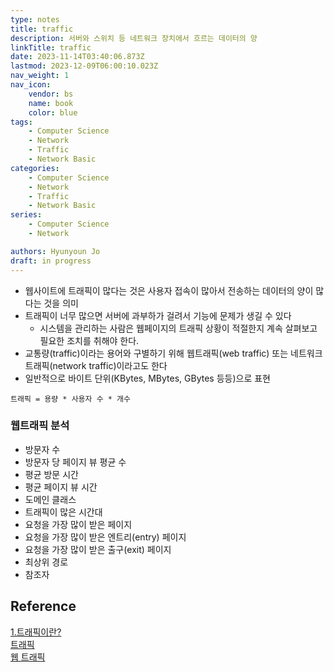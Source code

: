```yaml
---
type: notes
title: traffic
description: 서버와 스위치 등 네트워크 장치에서 흐르는 데이터의 양
linkTitle: traffic
date: 2023-11-14T03:40:06.873Z
lastmod: 2023-12-09T06:00:10.023Z
nav_weight: 1
nav_icon:
    vendor: bs
    name: book
    color: blue
tags:
    - Computer Science
    - Network
    - Traffic
    - Network Basic
categories:
    - Computer Science
    - Network
    - Traffic
    - Network Basic
series:
    - Computer Science
    - Network

authors: Hyunyoun Jo
draft: in progress
---
```


-   웹사이트에 트래픽이 많다는 것은 사용자 접속이 많아서 전송하는 데이터의 양이 많다는 것을 의미
-   트래픽이 너무 많으면 서버에 과부하가 걸려서 기능에 문제가 생길 수 있다
    -   시스템을 관리하는 사람은 웹페이지의 트래픽 상황이 적절한지 계속 살펴보고 필요한 조치를 취해야 한다.
-   교통량(traffic)이라는 용어와 구별하기 위해 웹트래픽(web traffic) 또는 네트워크 트래픽(network traffic)이라고도 한다
-   일반적으로 바이트 단위(KBytes, MBytes, GBytes 등등)으로 표현

`트래픽 = 용량 * 사용자 수 * 개수`

### 웹트래픽 분석

-   방문자 수
-   방문자 당 페이지 뷰 평균 수
-   평균 방문 시간
-   평균 페이지 뷰 시간
-   도메인 클래스
-   트래픽이 많은 시간대
-   요청을 가장 많이 받은 페이지
-   요청을 가장 많이 받은 엔트리(entry) 페이지
-   요청을 가장 많이 받은 출구(exit) 페이지
-   최상위 경로
-   참조자

## Reference

[1.트래픽이란?](https://velog.io/@dj_90/1.%ED%8A%B8%EB%9E%98%ED%94%BD%EC%9D%B4%EB%9E%80)  
[트래픽](http://wiki.hash.kr/index.php/%ED%8A%B8%EB%9E%98%ED%94%BD)  
[웹 트래픽](https://ko.wikipedia.org/wiki/%EC%9B%B9_%ED%8A%B8%EB%9E%98%ED%94%BD)
